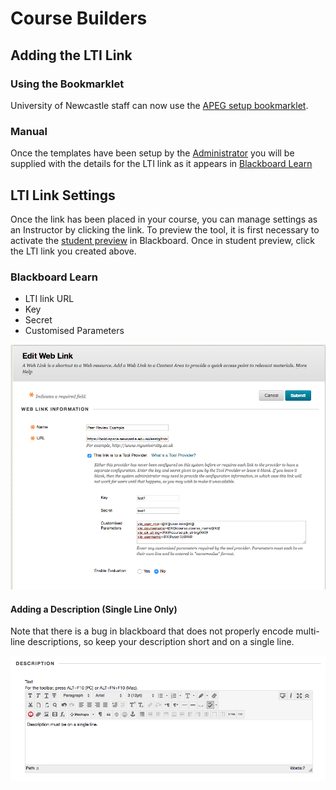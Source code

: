 # Course Builders

## Adding the LTI Link

### Using the Bookmarklet

University of Newcastle staff can now use the [APEG setup bookmarklet](https://bold.newcastle.edu.au/bookmarklets/apeg/).

### Manual

Once the templates have been setup by the [Administrator](Administrators.md) you will be supplied with the details for the LTI link as it appears in [Blackboard Learn](https://uonline.newcastle.edu.au/webapps/portal/execute/tabs/tabAction?tab_tab_group_id=_301_1)

## LTI Link Settings

Once the link has been placed in your course, you can manage settings as an Instructor by clicking the link.  To preview the tool, it is first necessary to activate the [student preview](https://help.blackboard.com/Learn/Instructor/Courses/Student_Preview) in Blackboard.  Once in student preview, click the LTI link you created above.

### Blackboard Learn

* LTI link URL
* Key
* Secret
* Customised Parameters

![Blackboard Learn LTI Link](images/bb_lti_link.png "1.0 Blackboard Learn LTI Link Settings")

#### Adding a Description (Single Line Only)

Note that there is a bug in blackboard that does not properly encode multi-line descriptions, so keep your description short and on a single line.

![Blackboard Learn LTI Link](images/bb_lti_link_desc.png "1.1 Blackboard Learn LTI Link Description")
